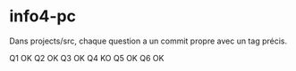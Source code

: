 # info4-pc

Dans projects/src, chaque question a un commit propre avec un tag précis.

Q1 OK
Q2 OK
Q3 OK
Q4 KO
Q5 OK
Q6 OK

